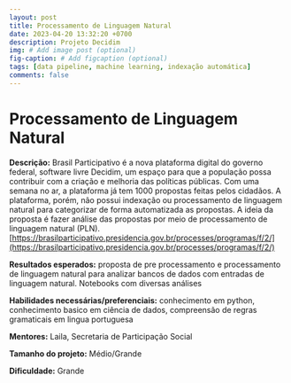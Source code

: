 ```yaml
---
layout: post
title: Processamento de Linguagem Natural 
date: 2023-04-20 13:32:20 +0700
description: Projeto Decidim
img: # Add image post (optional)
fig-caption: # Add figcaption (optional)
tags: [data pipeline, machine learning, indexação automática]
comments: false
---
```


# Processamento de Linguagem Natural 

**Descrição:** Brasil Participativo é a nova plataforma digital do governo federal, software livre Decidim, um espaço para que a população possa contribuir com a criação e melhoria das políticas públicas. Com uma semana no ar, a plataforma já tem 1000 propostas feitas pelos cidadãos. A plataforma, porém, não possui indexação ou processamento de linguagem natural para categorizar de forma automatizada as propostas. A ideia da proposta é fazer análise das propostas por meio de processamento de linguagem natural (PLN).
[https://brasilparticipativo.presidencia.gov.br/processes/programas/f/2/](https://brasilparticipativo.presidencia.gov.br/processes/programas/f/2/)


**Resultados esperados:** proposta de pre processamento e processamento de linguagem natural para analizar bancos de dados com entradas de linguagem natural. Notebooks com diversas análises

**Habilidades necessárias/preferenciais:** conhecimento em python, conhecimento basico em ciência de dados, compreensão de regras gramaticais em lingua portuguesa

**Mentores:** Laila, Secretaria de Participação Social

**Tamanho do projeto:** Médio/Grande

**Dificuldade:** Grande